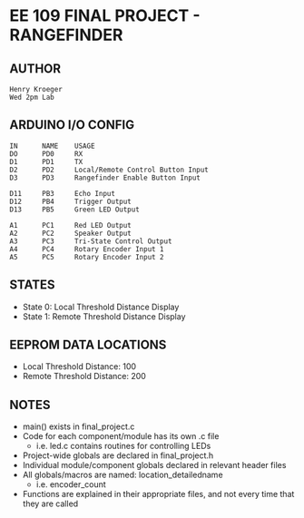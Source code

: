 # EE 109 FINAL PROJECT - RANGEFINDER

## AUTHOR
	Henry Kroeger
	Wed 2pm Lab

## ARDUINO I/O CONFIG
	IN		NAME	USAGE
	DO		PD0		RX
	D1		PD1		TX
	D2		PD2		Local/Remote Control Button Input
	D3		PD3		Rangefinder Enable Button Input

	D11		PB3		Echo Input
	D12		PB4		Trigger Output
	D13		PB5		Green LED Output

	A1		PC1		Red LED Output
	A2		PC2		Speaker Output
	A3		PC3		Tri-State Control Output
	A4		PC4		Rotary Encoder Input 1
	A5		PC5		Rotary Encoder Input 2

## STATES
- State 0: Local Threshold Distance Display
- State 1: Remote Threshold Distance Display

## EEPROM DATA LOCATIONS
- Local Threshold Distance: 100
- Remote Threshold Distance: 200

## NOTES
- main() exists in final_project.c
- Code for each component/module has its own .c file
   - i.e. led.c contains routines for controlling LEDs
- Project-wide globals are declared in final_project.h
- Individual module/component globals declared in relevant header files
- All globals/macros are named: location_detailedname
   - i.e. encoder_count
- Functions are explained in their appropriate files, and not every time that they are called
